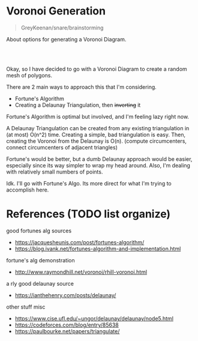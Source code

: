Voronoi Generation
==================================================

> GreyKeenan/snare/brainstorming

About options for generating a Voronoi Diagram.

<br>

<!-- INDEX -->

<br>


Okay, so I have decided to go with a Voronoi Diagram
to create a random mesh of polygons.

There are 2 main ways to approach this that I'm considering.

* Fortune's Algorithm
* Creating a Delaunay Triangulation, then ~~inverting~~ it

Fortune's Algorithm is optimal but involved,
and I'm feeling lazy right now.

A Delaunay Triangulation can be created from any
existing triangulation in (at most) O(n^2) time.
Creating a simple, bad triangulation is easy.
Then, creating the Voronoi from the Delaunay is O(n).
(compute circumcenters, connect circumcenters of adjacent triangles)

Fortune's would be better,
but a dumb Delaunay approach would be easier,
especially since its way simpler to wrap my head around.
Also, I'm dealing with relatively small numbers of points.

Idk. I'll go with Fortune's Algo.
Its more direct for what I'm trying to accomplish here.


References (TODO list organize)
==================================================

good fortunes alg sources

* https://jacquesheunis.com/post/fortunes-algorithm/
* https://blog.ivank.net/fortunes-algorithm-and-implementation.html

fortune's alg demonstration

* http://www.raymondhill.net/voronoi/rhill-voronoi.html

a rly good delaunay source

* https://ianthehenry.com/posts/delaunay/

other stuff misc

* https://www.cise.ufl.edu/~ungor/delaunay/delaunay/node5.html
* https://codeforces.com/blog/entry/85638
* https://paulbourke.net/papers/triangulate/
